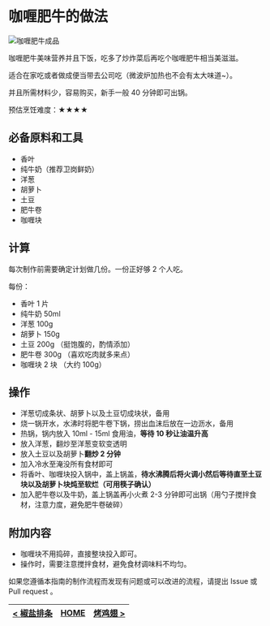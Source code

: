 # 咖喱肥牛的做法

![咖喱肥牛成品](./咖喱肥牛.jpg)

咖喱肥牛美味营养并且下饭，吃多了炒炸菜后再吃个咖喱肥牛相当美滋滋。

适合在家吃或者做成便当带去公司吃（微波炉加热也不会有太大味道~）。

并且所需材料少，容易购买，新手一般 40 分钟即可出锅。

预估烹饪难度：★★★★

## 必备原料和工具

- 香叶
- 纯牛奶（推荐卫岗鲜奶）
- 洋葱
- 胡萝卜
- 土豆
- 肥牛卷
- 咖喱块

## 计算

每次制作前需要确定计划做几份。一份正好够 2 个人吃。

每份：

- 香叶 1 片
- 纯牛奶 50ml
- 洋葱 100g
- 胡萝卜 150g
- 土豆 200g （挺饱腹的，酌情添加）
- 肥牛卷 300g （喜欢吃肉就多来点）
- 咖喱块 2 块 （大约 100g）

## 操作

- 洋葱切成条状、胡萝卜以及土豆切成块状，备用
- 烧一锅开水，水沸时将肥牛卷下锅，捞出血沫后放在一边沥水，备用
- 热锅，锅内放入 10ml - 15ml 食用油，**等待 10 秒让油温升高**
- 放入洋葱，翻炒至洋葱变软变透明
- 放入土豆以及胡萝卜**翻炒 2 分钟**
- 加入冷水至淹没所有食材即可
- 将香叶、咖喱块投入锅中，盖上锅盖，**待水沸腾后将火调小然后等待直至土豆块以及胡萝卜块炖至软烂（可用筷子确认）**
- 加入肥牛卷以及牛奶，盖上锅盖再小火煮 2-3 分钟即可出锅（用勺子搅拌食材，注意力度，避免肥牛卷破碎）

## 附加内容

- 咖喱块不用捣碎，直接整块投入即可。
- 操作时，需要注意搅拌食材，避免食材调味料不均匀。

如果您遵循本指南的制作流程而发现有问题或可以改进的流程，请提出 Issue 或 Pull request 。

| [< 椒盐排条](../椒盐排条/椒盐排条.md) | [HOME](../../../README.md) | [烤鸡翅 >](../烤鸡翅/烤鸡翅.md) |
| ---------------------------------- | -------------------------- | ---------------------------------- |
